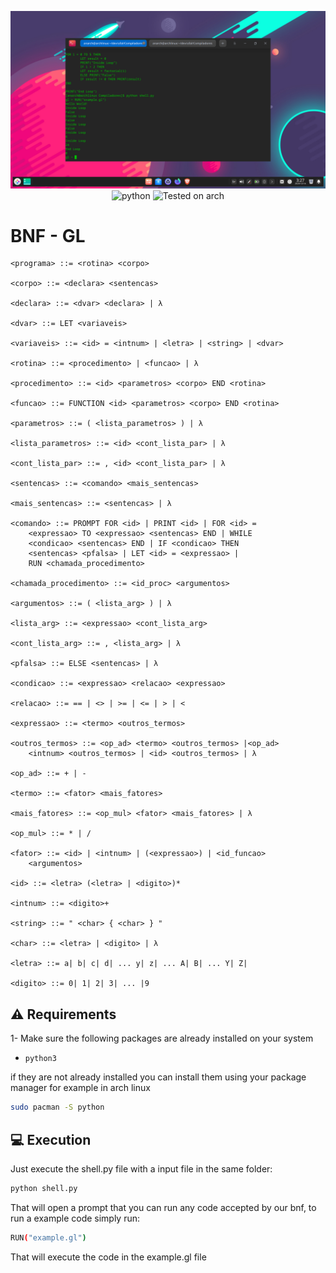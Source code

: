 <div align="Center" class="tip" markdown="1" style>

![screenshot](screenshot.png)
![python](https://img.shields.io/badge/python-%5E3.0-brightgreen)
![Tested on arch](https://img.shields.io/badge/Tested%20on-Archlinux-brightgreen)
</div>

# BNF - GL
```
<programa> ::= <rotina> <corpo>

<corpo> ::= <declara> <sentencas>

<declara> ::= <dvar> <declara> | λ

<dvar> ::= LET <variaveis>

<variaveis> ::= <id> = <intnum> | <letra> | <string> | <dvar>

<rotina> ::= <procedimento> | <funcao> | λ

<procedimento> ::= <id> <parametros> <corpo> END <rotina>

<funcao> ::= FUNCTION <id> <parametros> <corpo> END <rotina>

<parametros> ::= ( <lista_parametros> ) | λ

<lista_parametros> ::= <id> <cont_lista_par> | λ

<cont_lista_par> ::= , <id> <cont_lista_par> | λ

<sentencas> ::= <comando> <mais_sentencas>

<mais_sentencas> ::= <sentencas> | λ

<comando> ::= PROMPT FOR <id> | PRINT <id> | FOR <id> = 
	<expressao> TO <expressao> <sentencas> END | WHILE  
	<condicao> <sentencas> END | IF <condicao> THEN 
	<sentencas> <pfalsa> | LET <id> = <expressao> |
	RUN <chamada_procedimento>

<chamada_procedimento> ::= <id_proc> <argumentos>

<argumentos> ::= ( <lista_arg> ) | λ

<lista_arg> ::= <expressao> <cont_lista_arg>

<cont_lista_arg> ::= , <lista_arg> | λ

<pfalsa> ::= ELSE <sentencas> | λ

<condicao> ::= <expressao> <relacao> <expressao> 

<relacao> ::= == | <> | >= | <= | > | <

<expressao> ::= <termo> <outros_termos>

<outros_termos> ::= <op_ad> <termo> <outros_termos> |<op_ad> 
	<intnum> <outros_termos> | <id> <outros_termos> | λ

<op_ad> ::= + | -

<termo> ::= <fator> <mais_fatores>

<mais_fatores> ::= <op_mul> <fator> <mais_fatores> | λ

<op_mul> ::= * | /

<fator> ::= <id> | <intnum> | (<expressao>) | <id_funcao> 
	<argumentos>

<id> ::= <letra> (<letra> | <digito>)* 

<intnum> ::= <digito>+

<string> ::= " <char> { <char> } "

<char> ::= <letra> | <digito> | λ

<letra> ::= a| b| c| d| ... y| z| ... A| B| ... Y| Z|

<digito> ::= 0| 1| 2| 3| ... |9
```

## :warning: Requirements
1- Make sure the following packages are already installed on your system
* `python3`

if they are not already installed you can install them using your package manager for example in arch linux
```bash
sudo pacman -S python
```

## :computer: Execution

Just execute the shell.py file with a input file in the same folder:
```bash
python shell.py
```
That will open a prompt that you can run any code accepted by our bnf, to run a example code simply run:
```bash
RUN("example.gl")
```
That will execute the code in the example.gl file


